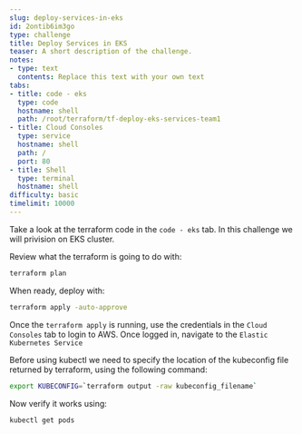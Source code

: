 ```yaml
---
slug: deploy-services-in-eks
id: 2ontib6im3go
type: challenge
title: Deploy Services in EKS
teaser: A short description of the challenge.
notes:
- type: text
  contents: Replace this text with your own text
tabs:
- title: code - eks
  type: code
  hostname: shell
  path: /root/terraform/tf-deploy-eks-services-team1
- title: Cloud Consoles
  type: service
  hostname: shell
  path: /
  port: 80
- title: Shell
  type: terminal
  hostname: shell
difficulty: basic
timelimit: 10000
---
```


Take a look at the terraform code in the `code - eks` tab. In this challenge we will privision on EKS cluster.

Review what the terraform is going to do with:

```sh
terraform plan
```

When ready, deploy with:
```sh
terraform apply -auto-approve
```

Once the `terraform apply` is running, use the credentials in the `Cloud Consoles` tab to login to AWS. Once logged in, navigate to the `Elastic Kubernetes Service`

Before using kubectl we need to specify the location of the kubeconfig file returned by terraform, using the following command:
```sh
export KUBECONFIG=`terraform output -raw kubeconfig_filename`
```

Now verify it works using:
```sh
kubectl get pods
```
